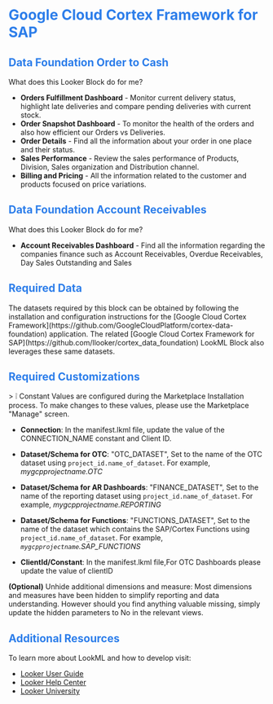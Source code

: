 <h1><span style="color:#2d7eea">Google Cloud Cortex Framework for SAP</span></h1>

<h2><span style="color:#2d7eea">Data Foundation Order to Cash</span></h2>

What does this Looker Block do for me?
- **Orders Fulfillment Dashboard** - Monitor current delivery status, highlight late deliveries and compare pending deliveries with current stock.
- **Order Snapshot Dashboard** - To monitor the health of the orders and also how efficient our Orders vs Deliveries.
- **Order Details** - Find all the information about your order in one place and their status.
- **Sales Performance** - Review the sales performance of Products, Division, Sales organization and Distribution channel.
- **Billing and Pricing** - All the information related to the customer and products focused on price variations.

<h2><span style="color:#2d7eea">Data Foundation Account Receivables</span></h2>

What does this Looker Block do for me?
- **Account Receivables Dashboard** - Find all the information regarding the companies finance such as Account Receivables, Overdue Receivables, Day Sales Outstanding and Sales

<h2><span style="color:#2d7eea">Required Data</span></h2>
The datasets required by this block can be obtained by following the installation and configuration instructions for the [Google Cloud Cortex Framework](https://github.com/GoogleCloudPlatform/cortex-data-foundation) application. The related [Google Cloud Cortex Framework for SAP](https://github.com/llooker/cortex_data_foundation) LookML Block also leverages these same datasets.

<h2><span style="color:#2d7eea">Required Customizations</span></h2>
>   ❕ Constant Values are configured during the Marketplace Installation process. To make changes to these values, please use the Marketplace "Manage" screen.

- **Connection**: In the manifest.lkml file, update the value of the CONNECTION_NAME constant and Client ID.

- **Dataset/Schema for OTC**: "OTC_DATASET", Set to the name of the OTC dataset using `project_id.name_of_dataset`. For example, _mygcpprojectname.OTC_

- **Dataset/Schema for AR Dashboards**: "FINANCE_DATASET", Set to the name of the reporting dataset using `project_id.name_of_dataset`. For example, _mygcpprojectname.REPORTING_

- **Dataset/Schema for Functions**: "FUNCTIONS_DATASET", Set to the name of the dataset which contains the SAP/Cortex Functions using `project_id.name_of_dataset`. For example, _`mygcpprojectname`.SAP_FUNCTIONS_

- **ClientId/Constant**: In the manifest.lkml file,For OTC Dashboards please update the value of clientID

**(Optional)** Unhide additional dimensions and measure: Most dimensions and measures have been hidden to simplify reporting and data understanding. However should you find anything valuable missing, simply update the hidden parameters to No in the relevant views.

<h2><span style="color:#2d7eea">Additional Resources</span></h2>

To learn more about LookML and how to develop visit:
- [Looker User Guide](https://looker.com/guide)
- [Looker Help Center](https://help.looker.com)
- [Looker University](https://training.looker.com/)
